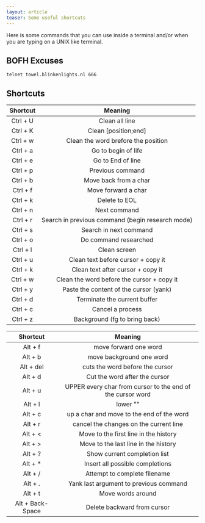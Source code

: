 ```yaml
---
layout: article
teaser: Some useful shortcuts
---
```


Here is some commands that you can use inside a terminal and/or when you are
typing on a UNIX like terminal.

BOFH Excuses
------------

    telnet towel.blinkenlights.nl 666

Shortcuts
---------

| Shortcut  | Meaning |
|:-------:|:-------:|
|Ctrl + U  | Clean all line |
|Ctrl + K  | Clean [position;end] |
|Ctrl + w  | Clean the word brefore the position |
|Ctrl + a  | Go to begin of life |
|Ctrl + e  | Go to End of line |
|Ctrl + p  | Previous command |
|Ctrl + b  | Move back from a char |
|Ctrl + f  | Move forward a char |
|Ctrl + k  | Delete to EOL |
|Ctrl + n  | Next command |
|Ctrl + r  | Search in previous command (begin research mode) |
|Ctrl + s  | Search in next command |
|Ctrl + o  | Do command researched |
|Ctrl + l  | Clean screen |
|Ctrl + u  | Clean text before cursor + copy it |
|Ctrl + k  | Clean text after cursor + copy it |
|Ctrl + w  | Clean the word before the cursor + copy it |
|Ctrl + y  | Paste the content  of the cursor (yank) |
|Ctrl + d  | Terminate the current buffer |
|Ctrl + c  | Cancel a process |
|Ctrl + z  | Background (fg to bring back) |

| Shortcut  | Meaning |
|:-------:|:-------:|
|Alt + f  | move forward one word |
|Alt + b  | move background one word |
|Alt + del  | cuts the word before the cursor |
|Alt + d  | Cut the word after the cursor |
|Alt + u  | UPPER every char from cursor to the end of the cursor word |
|Alt + l  | lower "" |
|Alt + c  | up a char and move to the end of the word |
|Alt + r  | cancel the changes on the current line |
|Alt + <  | Move to the first line in the history |
|Alt + >  | Move to the last line in the history |
|Alt + ?  | Show current completion list |
|Alt + *  | Insert all possible completions |
|Alt + /  | Attempt to complete filename |
|Alt + .  | Yank last argument to previous command |
|Alt + t  | Move words around |
|Alt + Back-Space  | Delete backward from cursor |
